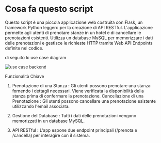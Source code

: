 #  Cosa fa questo script

Questo script è una piccola applicazione web costruita con Flask, un framework Python leggero per la creazione di API RESTful. L'applicazione permette agli utenti di prenotare stanze in un hotel e di cancellare le prenotazioni esistenti. Utilizza un database MySQL per memorizzare i dati delle prenotazioni e gestisce le richieste HTTP tramite Web API Endpoints definite nel codice.

di seguito lo use case diagram

![use case backend](https://github.com/user-attachments/assets/52e03725-0d81-4f22-be38-b7e57fae7ddd)

Funzionalità Chiave
 1)  Prenotazione di una Stanza :
       Gli utenti possono prenotare una stanza fornendo i dettagli necessari.
       Viene verificata la disponibilità della stanza prima di confermare la prenotazione.
       Cancellazione di una Prenotazione :
Gli utenti possono cancellare una prenotazione esistente utilizzando l'email associata.

   2) Gestione del Database :
       Tutti i dati delle prenotazioni vengono memorizzati in un database MySQL.
      
   3) API RESTful :
        L'app espone due endpoint principali (/prenota e /cancella) per interagire con il sistema.
